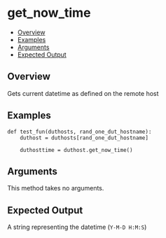 # get_now_time

- [Overview](#overview)
- [Examples](#examples)
- [Arguments](#arguments)
- [Expected Output](#expected-output)

## Overview
Gets current datetime as defined on the remote host

## Examples
```
def test_fun(duthosts, rand_one_dut_hostname):
    duthost = duthosts[rand_one_dut_hostname]

    duthosttime = duthost.get_now_time()
```

## Arguments
This method takes no arguments.

## Expected Output
A string representing the datetime (`Y-M-D H:M:S`)
